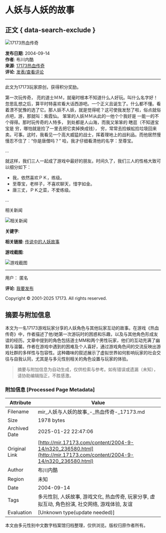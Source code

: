 # 人妖与人妖的故事

## 正文 { data-search-exclude }


![17173热血传奇](https://images.17173cdn.com/news/07news/zx5.jpg)

**发布日期**: 2004-09-14  
**作者**: 布川内酷  
**来源**: [17173热血传奇](http://mir.17173.com/)  
**评论**: [发表/查看评论](<!--infoCommentHref-->)

---

此文为17173玩家原创，获得积分奖励。 

第一次玩传奇， 亮的道士ＭＭ，就毫时根本不知道什么人好玩。叫什么名字好！忽思乱想之后，算平时特喜欢看大话西游吧。一个正义且诞生了。什么都不懂。看着漂不犹豫的选了它。那人妖不人妖，就是觉得呢？这可使我发愁了啦，俗点就俗点吧，游，那就叫：紫霞仙。 笨笨的人妖ＭＭ从此的一他个个我好是 一能一的不个得得。那时玩传奇的人特多， 到处都是人山海，而我又笨笨的 瞎逛（不知道宝宝是 穷，哪怕就是捡了一里去把它卖掉换成钱）， 穷，常常去捡蜈蚣捡垃圾回来卖。可事。这时，我看见一个高大威猛的战士，挥着理地上的战利品。而他居然慢慢忍不住了：“你是唐僧吗？” 哈，我才仔细看清他的名字：至尊宝。

...

就这样，我们三人一起成了游戏中最好的朋友。时间久了，我们三人的性格大致可以细分如下：

- 我，依然喜欢ＰＫ，练级。
- 至尊宝，老样子，不喜欢聊天，惜字如金。
- 唐三丈，ＰＫ之菜，不爱练级。

...

相关新闻

![相关新闻](https://images.17173cdn.com/news/07news/zx8.jpg)

**关键字**: 

**相关链接**: [传说中的人妖故事](http://mir.17173.com/xingqing/xingqing.shtml)

**游戏截图**: 

![游戏截图](https://images.17173cdn.com/news/07news/zx10.jpg)

---

用户： 匿名 

**评论**: [我要发布](http://link.17173.com?target=http%3A%2F%2Fp4p.sogou.com%2Fbeginner.jsp) 

Copyright © 2001-2025 17173. All rights reserved.
<!-- tcd_original_link http://mir.17173.com/content/2004-9-14/n320_236580.html -->


## 摘要与附加信息

<!-- tcd_abstract -->
本文为一名17173游戏玩家分享的人妖角色与其他玩家互动的故事。在游戏《热血传奇》中，作者描述了他/她第一次游玩时的困惑和乐趣，以及与其他角色形成友谊的经历。文章中提到的角色包括道士MM和两个男性玩家，他们的互动充满了幽默与温馨。作者在游戏中遇到的困难及个人喜好，通过游戏角色间的交流反映出游戏社群的多样性与包容性。这种趣味的叙述展示了虚拟世界如何影响玩家的社会交往与自我认同，尤其是与多元性别相关的角色设置与玩家的体验。
<!-- tcd_abstract_end -->

> 摘要与附加信息为自动生成，仅供检索与参考。如有错误或遗漏（未知），请协助编辑指正，不胜感激。

### 附加信息 [Processed Page Metadata]

| Attribute       | Value                                  |
|-----------------|----------------------------------------|
| Filename        | mir_人妖与人妖的故事_-_热血传奇-_17173.md                             |
| Size            | 1978 bytes                           |
| Archived Date   | 2025-01-22 22:47:06                             |
| Original Link   | [http://mir.17173.com/content/2004-9-14/n320_236580.html](http://mir.17173.com/content/2004-9-14/n320_236580.html)                       |
| Author          | 布川内酷                               |
| Region          | 未知                               |
| Date            | 2004-09-14                                 |
| Tags            | 多元性别, 人妖故事, 游戏文化, 热血传奇, 玩家分享, 虚拟互动, 角色扮演, 社交网络, 游戏体验, 友谊                                 |
| Evaluation            | [Unknown type(update needed)]                                 |
<!-- tcd_table_end -->

本文由多元性别中文数字档案馆归档整理，仅供浏览。版权归原作者所有。
